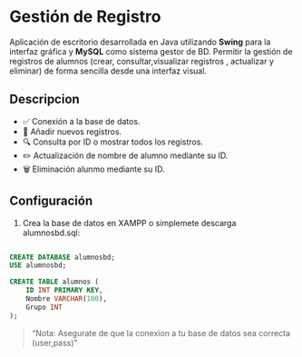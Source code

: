 # Gestión de Registro

Aplicación de escritorio desarrollada en Java utilizando **Swing** para la interfaz gráfica y **MySQL** como sistema gestor de BD. Permitir la gestión de registros de alumnos (crear, consultar,visualizar registros , actualizar y eliminar) de forma sencilla desde una interfaz visual.

## Descripcion

- ✅ Conexión a la base de datos.
- 📝 Añadir nuevos registros.
- 🔍 Consulta por ID o mostrar todos los registros.
- ✏️ Actualización de nombre de alumno mediante su ID.
- 🗑️ Eliminación alunmo mediante su ID.

## Configuración

1. Crea la base de datos en XAMPP o simplemete descarga alumnosbd.sql:

```sql

CREATE DATABASE alumnosbd;
USE alumnosbd;

CREATE TABLE alumnos (
    ID INT PRIMARY KEY,
    Nombre VARCHAR(100),
    Grupo INT
);
```

> “Nota: Asegurate de que la conexion a tu base de datos sea correcta (user,pass)”



